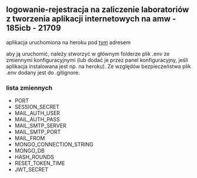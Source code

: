 ## logowanie-rejestracja na zaliczenie laboratoriów z tworzenia aplikacji internetowych na amw - 185icb - 21709

aplikacja uruchomiona na heroku pod [tym](https://lab1-185icb-21709-ai.herokuapp.com/login) adresem 

aby ją uruchomić, należy stworzyć w głównym folderze plik .env ze zmiennymi konfiguracyjnymi (lub dodać je przez panel konfiguracyjny, jeśli aplikacja instalowana jest np. na heroku). Ze względów bezpieczeństwa plik .env dodany jest do .gitignore.  
### lista zmiennych
- PORT
- SESSION_SECRET
- MAIL_AUTH_USER
- MAIL_AUTH_PASS
- MAIL_SMTP_SERVER
- MAIL_SMTP_PORT
- MAIL_FROM
- MONGO_CONNECTION_STRING
- MONGO_DB
- HASH_ROUNDS
- RESET_TOKEN_TIME
- JWT_SECRET